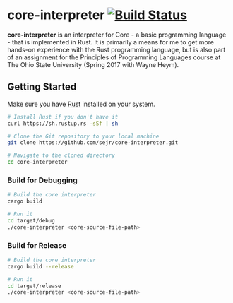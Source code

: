 # core-interpreter [![Build Status](https://travis-ci.org/sejr/core-interpreter.svg?branch=master)](https://travis-ci.org/sejr/core-interpreter)

**core-interpreter** is an interpreter for Core - a basic programming language - that is implemented in Rust. It is primarily a means for me to get more hands-on experience with the Rust programming language, but is also part of an assignment for the Principles of Programming Languages course at The Ohio State University (Spring 2017 with Wayne Heym).

## Getting Started

Make sure you have [Rust](https://rust-lang.org) installed on your system.

``` bash
# Install Rust if you don't have it
curl https://sh.rustup.rs -sSf | sh

# Clone the Git repository to your local machine
git clone https://github.com/sejr/core-interpreter.git

# Navigate to the cloned directory
cd core-interpreter
```

### Build for Debugging

``` bash
# Build the core interpreter
cargo build

# Run it
cd target/debug
./core-interpreter <core-source-file-path>
```

### Build for Release

```bash
# Build the core interpreter
cargo build --release

# Run it
cd target/release
./core-interpreter <core-source-file-path>
```
